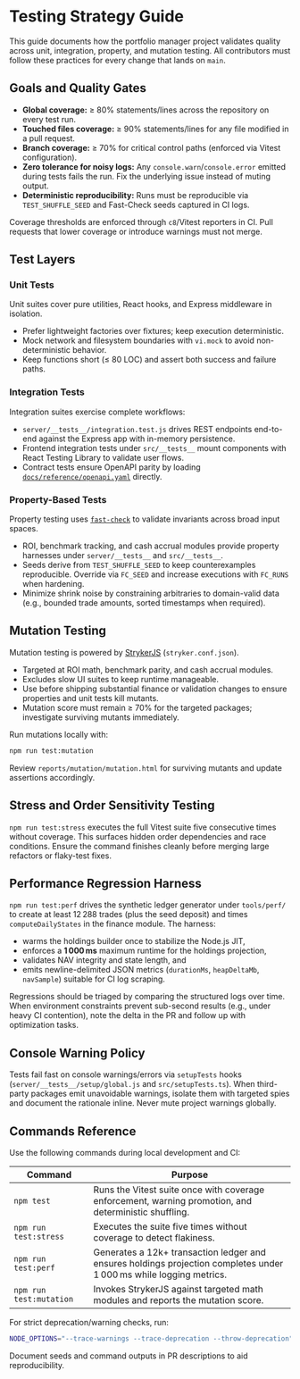 # Testing Strategy Guide

This guide documents how the portfolio manager project validates quality across unit, integration, property, and mutation testing. All contributors must follow these practices for every change that lands on `main`.

## Goals and Quality Gates

- **Global coverage:** ≥ 80% statements/lines across the repository on every test run.
- **Touched files coverage:** ≥ 90% statements/lines for any file modified in a pull request.
- **Branch coverage:** ≥ 70% for critical control paths (enforced via Vitest configuration).
- **Zero tolerance for noisy logs:** Any `console.warn`/`console.error` emitted during tests fails the run. Fix the underlying issue instead of muting output.
- **Deterministic reproducibility:** Runs must be reproducible via `TEST_SHUFFLE_SEED` and Fast-Check seeds captured in CI logs.

Coverage thresholds are enforced through `c8`/Vitest reporters in CI. Pull requests that lower coverage or introduce warnings must not merge.

## Test Layers

### Unit Tests

Unit suites cover pure utilities, React hooks, and Express middleware in isolation.

- Prefer lightweight factories over fixtures; keep execution deterministic.
- Mock network and filesystem boundaries with `vi.mock` to avoid non-deterministic behavior.
- Keep functions short (≤ 80 LOC) and assert both success and failure paths.

### Integration Tests

Integration suites exercise complete workflows:

- `server/__tests__/integration.test.js` drives REST endpoints end-to-end against the Express app with in-memory persistence.
- Frontend integration tests under `src/__tests__` mount components with React Testing Library to validate user flows.
- Contract tests ensure OpenAPI parity by loading [`docs/reference/openapi.yaml`](../reference/openapi.yaml) directly.

### Property-Based Tests

Property testing uses [`fast-check`](https://github.com/dubzzz/fast-check) to validate invariants across broad input spaces.

- ROI, benchmark tracking, and cash accrual modules provide property harnesses under `server/__tests__` and `src/__tests__`.
- Seeds derive from `TEST_SHUFFLE_SEED` to keep counterexamples reproducible. Override via `FC_SEED` and increase executions with `FC_RUNS` when hardening.
- Minimize shrink noise by constraining arbitraries to domain-valid data (e.g., bounded trade amounts, sorted timestamps when required).

## Mutation Testing

Mutation testing is powered by [StrykerJS](https://stryker-mutator.io) (`stryker.conf.json`).

- Targeted at ROI math, benchmark parity, and cash accrual modules.
- Excludes slow UI suites to keep runtime manageable.
- Use before shipping substantial finance or validation changes to ensure properties and unit tests kill mutants.
- Mutation score must remain ≥ 70% for the targeted packages; investigate surviving mutants immediately.

Run mutations locally with:

```bash
npm run test:mutation
```

Review `reports/mutation/mutation.html` for surviving mutants and update assertions accordingly.

## Stress and Order Sensitivity Testing

`npm run test:stress` executes the full Vitest suite five consecutive times without coverage. This surfaces hidden order dependencies and race conditions. Ensure the command finishes cleanly before merging large refactors or flaky-test fixes.

## Performance Regression Harness

`npm run test:perf` drives the synthetic ledger generator under `tools/perf/` to create at least 12 288 trades (plus the seed deposit) and times `computeDailyStates` in the finance module. The harness:

- warms the holdings builder once to stabilize the Node.js JIT,
- enforces a **1 000 ms** maximum runtime for the holdings projection,
- validates NAV integrity and state length, and
- emits newline-delimited JSON metrics (`durationMs`, `heapDeltaMb`, `navSample`) suitable for CI log scraping.

Regressions should be triaged by comparing the structured logs over time. When environment constraints prevent sub-second results (e.g., under heavy CI contention), note the delta in the PR and follow up with optimization tasks.

## Console Warning Policy

Tests fail fast on console warnings/errors via `setupTests` hooks (`server/__tests__/setup/global.js` and `src/setupTests.ts`). When third-party packages emit unavoidable warnings, isolate them with targeted spies and document the rationale inline. Never mute project warnings globally.

## Commands Reference

Use the following commands during local development and CI:

| Command | Purpose |
| --- | --- |
| `npm test` | Runs the Vitest suite once with coverage enforcement, warning promotion, and deterministic shuffling. |
| `npm run test:stress` | Executes the suite five times without coverage to detect flakiness. |
| `npm run test:perf` | Generates a 12k+ transaction ledger and ensures holdings projection completes under 1 000 ms while logging metrics. |
| `npm run test:mutation` | Invokes StrykerJS against targeted math modules and reports the mutation score. |

For strict deprecation/warning checks, run:

```bash
NODE_OPTIONS="--trace-warnings --trace-deprecation --throw-deprecation" npm test -- --coverage
```

Document seeds and command outputs in PR descriptions to aid reproducibility.
